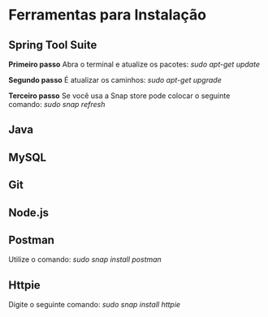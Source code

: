 # Ferramentas para Instalação

## Spring Tool Suite

**Primeiro passo**
Abra o terminal e atualize os pacotes:
_sudo apt-get update_

**Segundo passo**
É atualizar os caminhos:
_sudo apt-get upgrade_

**Terceiro passo**
Se você usa a Snap store pode colocar o seguinte comando:
_sudo snap refresh_

## Java


## MySQL


## Git


## Node.js


## Postman

Utilize o comando:
_sudo snap install postman_


## Httpie

Digite o seguinte comando:
_sudo snap install httpie_
